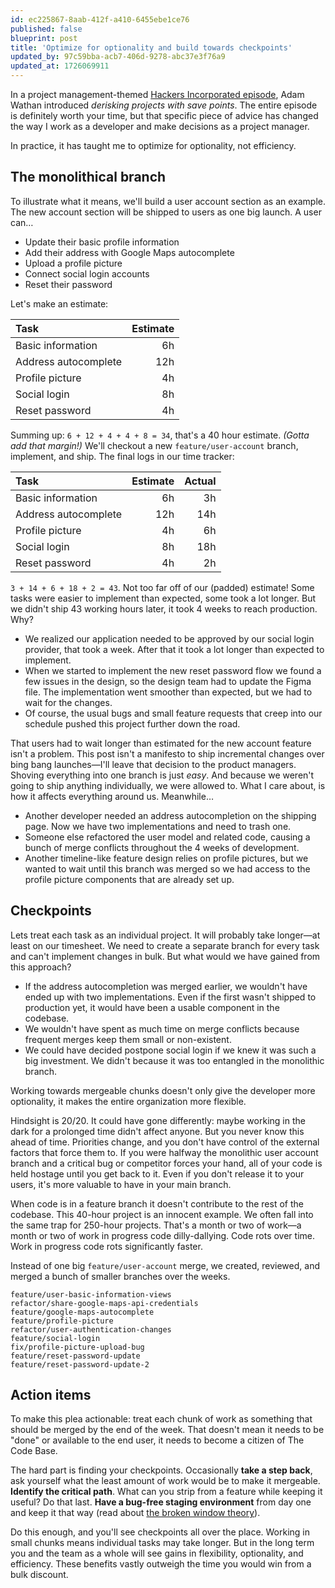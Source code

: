 ```yaml
---
id: ec225867-8aab-412f-a410-6455ebe1ce76
published: false
blueprint: post
title: 'Optimize for optionality and build towards checkpoints'
updated_by: 97c59bba-acb7-406d-9278-abc37e3f76a9
updated_at: 1726069911
---
```

In a project management-themed [Hackers Incorporated episode](https://hackersincorporated.com/episodes/how-to-not-suck-at-project-management), Adam Wathan introduced *derisking projects with save points*. The entire episode is definitely worth your time, but that specific piece of advice has changed the way I work as a developer and make decisions as a project manager.

In practice, it has taught me to optimize for optionality, not efficiency.

<!--more-->

## The monolithical branch

To illustrate what it means, we'll build a user account section as an example. The new account section will be shipped to users as one big launch. A user can…

- Update their basic profile information
- Add their address with Google Maps autocomplete
- Upload a profile picture
- Connect social login accounts
- Reset their password

Let's make an estimate:

| Task | Estimate |
|:--|--:|
| Basic information | 6h |
| Address autocomplete | 12h |
| Profile picture | 4h |
| Social login | 8h |
| Reset password | 4h |

Summing up: `6 + 12 + 4 + 4 + 8 = 34`,  that's a 40 hour estimate. *(Gotta add that margin!)* We'll checkout a new `feature/user-account` branch, implement, and ship. The final logs in our time tracker:

| Task | Estimate | Actual |
|:--|--:|--:|
| Basic information | 6h | 3h |
| Address autocomplete | 12h | 14h |
| Profile picture | 4h | 6h |
| Social login | 8h | 18h |
| Reset password | 4h | 2h |

`3 + 14 + 6 + 18 + 2 = 43`. Not too far off of our (padded) estimate! Some tasks were easier to implement than expected, some took a lot longer. But we didn't ship 43 working hours later, it took 4 weeks to reach production. Why?

- We realized our application needed to be approved by our social login provider, that took a week. After that it took a lot longer than expected to implement.
- When we started to implement the new reset password flow we found a few issues in the design, so the design team had to update the Figma file. The implementation went smoother than expected, but we had to wait for the changes.
- Of course, the usual bugs and small feature requests that creep into our schedule pushed this project further down the road.

That users had to wait longer than estimated for the new account feature isn't a problem. This post isn't a manifesto to ship incremental changes over bing bang launches—I'll leave that decision to the product managers. Shoving everything into one branch is just *easy*. And because we weren't going to ship anything individually, we were allowed to. What I care about, is how it affects everything around us. Meanwhile…

- Another developer needed an address autocompletion on the shipping page. Now we have two implementations and need to trash one.
- Someone else refactored the user model and related code, causing a bunch of merge conflicts throughout the 4 weeks of development. 
- Another timeline-like feature design relies on profile pictures, but we wanted to wait until this branch was merged so we had access to the profile picture components that are already set up.

## Checkpoints

Lets treat each task as an individual project. It will probably take longer—at least on our timesheet. We need to create a separate branch for every task and can't implement changes in bulk. But what would we have gained from this approach?

- If the address autocompletion was merged earlier, we wouldn't have ended up with two implementations. Even if the first wasn't shipped to production yet, it would have been a usable component in the codebase.
- We wouldn't have spent as much time on merge conflicts because frequent merges keep them small or non-existent.
- We could have decided postpone social login if we knew it was such a big investment. We didn't because it was too entangled in the monolithic branch.

Working towards mergeable chunks doesn't only give the developer more optionality, it makes the entire organization more flexible.

Hindsight is 20/20. It could have gone differently: maybe working in the dark for a prolonged time didn't affect anyone. But you never know this ahead of time. Priorities change, and you don't have control of the external factors that force them to. If you were halfway the monolithic user account branch and a critical bug or competitor forces your hand, all of your code is held hostage until you get back to it. Even if you don't release it to your users, it's more valuable to have in your main branch.

When code is in a feature branch it doesn't contribute to the rest of the codebase. This 40-hour project is an innocent example. We often fall into the same trap for 250-hour projects. That's a month or two of work—a month or two of work in progress code dilly-dallying. Code rots over time. Work in progress code rots significantly faster.

Instead of one big `feature/user-account` merge, we created, reviewed, and merged a bunch of smaller branches over the weeks.

```
feature/user-basic-information-views
refactor/share-google-maps-api-credentials
feature/google-maps-autocomplete
feature/profile-picture
refactor/user-authentication-changes
feature/social-login
fix/profile-picture-upload-bug
feature/reset-password-update
feature/reset-password-update-2
```

## Action items

To make this plea actionable: treat each chunk of work as something that should be merged by the end of the week. That doesn't mean it needs to be "done" or available to the end user, it needs to become a citizen of The Code Base.

The hard part is finding your checkpoints. Occasionally **take a step back**, ask yourself what the least amount of work would be to make it mergeable. **Identify the critical path**. What can you strip from a feature while keeping it useful? Do that last. **Have a bug-free staging environment** from day one and keep it that way (read about [the broken window theory](https://en.wikipedia.org/wiki/Broken_windows_theory)).

Do this enough, and you'll see checkpoints all over the place. Working in small chunks means individual tasks may take longer. But in the long term you and the team as a whole will see gains in flexibility, optionality, and efficiency. These benefits vastly outweigh the time you would win from a bulk discount.